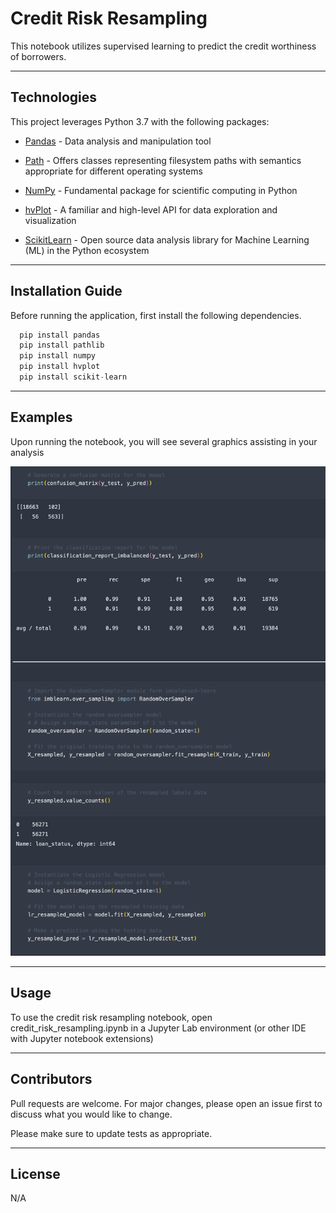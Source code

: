 # Credit Risk Resampling

This notebook utilizes supervised learning to predict the credit worthiness of borrowers. 

---

## Technologies

This project leverages Python 3.7 with the following packages:

* [Pandas](https://pandas.pydata.org/docs/) - Data analysis and manipulation tool

* [Path](https://docs.python.org/3/library/pathlib.html) - Offers classes representing filesystem paths with semantics appropriate for different operating systems

* [NumPy](https://numpy.org/doc/stable/) - Fundamental package for scientific computing in Python

* [hvPlot](https://hvplot.holoviz.org/https://hvplot.holoviz.org/) - A familiar and high-level API for data exploration and visualization

* [ScikitLearn](https://scikit-learn.org/stable/install.html) - Open source data analysis library for Machine Learning (ML) in the Python ecosystem

---

## Installation Guide

Before running the application, first install the following dependencies.

```python
  pip install pandas
  pip install pathlib
  pip install numpy
  pip install hvplot
  pip install scikit-learn
```

---

## Examples

Upon running the notebook, you will see several graphics assisting in your analysis

![Resampling](./images/credit_risk.png)

---

## Usage

To use the credit risk resampling notebook, open credit_risk_resampling.ipynb in a Jupyter Lab environment (or other IDE with Jupyter notebook extensions)

---

## Contributors

Pull requests are welcome. For major changes, please open an issue first to discuss what you would like to change.

Please make sure to update tests as appropriate.

---

## License

N/A
